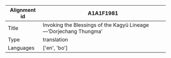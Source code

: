 |Alignment id | A1A1F1981
| --- | --- 
|Title | Invoking the Blessings of the Kagyü Lineage—‘Dorjechang Thungma’ 
|Type | translation
|Languages | ['en', 'bo']